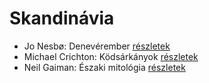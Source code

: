 # Skandinávia

- Jo Nesbø: Denevérember [részletek](_details/Jo%20Nesb%C3%B8.md#id_581)
- Michael Crichton: Ködsárkányok [részletek](_details/Michael%20Crichton.md#id_755)
- Neil Gaiman: Északi mitológia [részletek](_details/Neil%20Gaiman.md#id_1435)